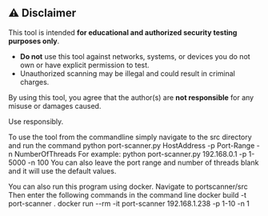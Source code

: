## ⚠️ Disclaimer

This tool is intended **for educational and authorized security testing purposes only**.

- **Do not** use this tool against networks, systems, or devices you do not own or have explicit permission to test.
- Unauthorized scanning may be illegal and could result in criminal charges.

By using this tool, you agree that the author(s) are **not responsible** for any misuse or damages caused.

Use responsibly.

To use the tool from the commandline simply navigate to the src directory and run the command python port-scanner.py HostAddress -p Port-Range -n NumberOfThreads 
For example:
python port-scanner.py 192.168.0.1 -p 1-5000 -n 100 
You can also leave the port range and number of threads blank and it will use the default values.


You can also run this program using docker. 
Navigate to portscanner/src 
Then enter the following commands in the command line
docker build -t port-scanner .
docker run --rm -it port-scanner 192.168.1.238 -p 1-10 -n 1


